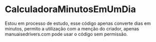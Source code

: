 # CalculadoraMinutosEmUmDia
Estou em processo de estudo, esse código apenas converte dias em minutos, permito a utilização com a menção do criador, apenas manuaisedrivers.com pode usar o código sem permissão.
